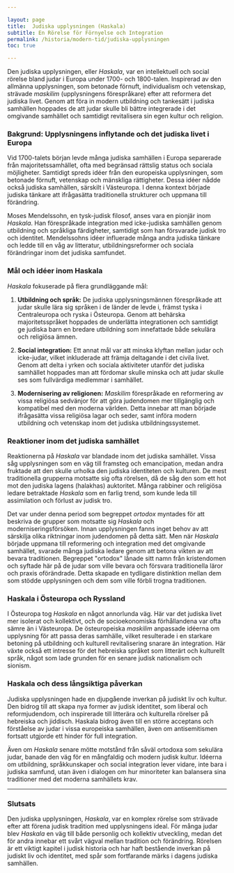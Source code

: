 ```yaml
---

layout: page
title:  Judiska upplysningen (Haskala)
subtitle: En Rörelse för Förnyelse och Integration
permalink: /historia/modern-tid/judiska-upplysningen
toc: true

---
```


Den judiska upplysningen, eller *Haskala*, var en intellektuell och social rörelse bland judar i Europa under 1700- och 1800-talen. Inspirerad av den allmänna upplysningen, som betonade förnuft, individualism och vetenskap, strävade *maskilim* (upplysningens förespråkare) efter att reformera det judiska livet. Genom att föra in modern utbildning och tankesätt i judiska samhällen hoppades de att judar skulle bli bättre integrerade i det omgivande samhället och samtidigt revitalisera sin egen kultur och religion.

### Bakgrund: Upplysningens inflytande och det judiska livet i Europa

Vid 1700-talets början levde många judiska samhällen i Europa separerade från majoritetssamhället, ofta med begränsad rättslig status och sociala möjligheter. Samtidigt spreds idéer från den europeiska upplysningen, som betonade förnuft, vetenskap och mänskliga rättigheter. Dessa idéer nådde också judiska samhällen, särskilt i Västeuropa. I denna kontext började judiska tänkare att ifrågasätta traditionella strukturer och uppmana till förändring.

Moses Mendelssohn, en tysk-judisk filosof, anses vara en pionjär inom *Haskala*. Han förespråkade integration med icke-judiska samhällen genom utbildning och språkliga färdigheter, samtidigt som han försvarade judisk tro och identitet. Mendelssohns idéer influerade många andra judiska tänkare och ledde till en våg av litteratur, utbildningsreformer och sociala förändringar inom det judiska samfundet.

### Mål och idéer inom Haskala

*Haskala* fokuserade på flera grundläggande mål:

1. **Utbildning och språk:** De judiska upplysningsmännen förespråkade att judar skulle lära sig språken i de länder de levde i, främst tyska i Centraleuropa och ryska i Östeuropa. Genom att behärska majoritetsspråket hoppades de underlätta integrationen och samtidigt ge judiska barn en bredare utbildning som innefattade både sekulära och religiösa ämnen.

2. **Social integration:** Ett annat mål var att minska klyftan mellan judar och icke-judar, vilket inkluderade att främja deltagande i det civila livet. Genom att delta i yrken och sociala aktiviteter utanför det judiska samhället hoppades man att fördomar skulle minska och att judar skulle ses som fullvärdiga medlemmar i samhället.

3. **Modernisering av religionen:** *Maskilim* förespråkade en reformering av vissa religiösa sedvänjor för att göra judendomen mer tillgänglig och kompatibel med den moderna världen. Detta innebar att man började ifrågasätta vissa religiösa lagar och seder, samt införa modern utbildning och vetenskap inom det judiska utbildningssystemet.

### Reaktioner inom det judiska samhället

Reaktionerna på *Haskala* var blandade inom det judiska samhället. Vissa såg upplysningen som en väg till framsteg och emancipation, medan andra fruktade att den skulle urholka den judiska identiteten och kulturen. De mest traditionella grupperna motsatte sig ofta rörelsen, då de såg den som ett hot mot den judiska lagens (halakhas) auktoritet. Många rabbiner och religiösa ledare betraktade *Haskala* som en farlig trend, som kunde leda till assimilation och förlust av judisk tro.

Det var under denna period som begreppet *ortodox* myntades för att beskriva de grupper som motsatte sig *Haskala* och moderniseringsförsöken. Innan upplysningen fanns inget behov av att särskilja olika riktningar inom judendomen på detta sätt. Men när *Haskala* började uppmana till reformering och integration med det omgivande samhället, svarade många judiska ledare genom att betona vikten av att bevara traditionen. Begreppet "ortodox" lånade sitt namn från kristendomen och syftade här på de judar som ville bevara och försvara traditionella läror och praxis oförändrade. Detta skapade en tydligare distinktion mellan dem som stödde upplysningen och dem som ville förbli trogna traditionen.

### Haskala i Östeuropa och Ryssland

I Östeuropa tog *Haskala* en något annorlunda väg. Här var det judiska livet mer isolerat och kollektivt, och de socioekonomiska förhållandena var ofta sämre än i Västeuropa. De östeuropeiska *maskilim* anpassade idéerna om upplysning för att passa deras samhälle, vilket resulterade i en starkare betoning på utbildning och kulturell revitalisering snarare än integration. Här växte också ett intresse för det hebreiska språket som litterärt och kulturellt språk, något som lade grunden för en senare judisk nationalism och sionism.

### Haskala och dess långsiktiga påverkan

Judiska upplysningen hade en djupgående inverkan på judiskt liv och kultur. Den bidrog till att skapa nya former av judisk identitet, som liberal och reformjudendom, och inspirerade till litterära och kulturella rörelser på hebreiska och jiddisch. Haskala bidrog även till en större acceptans och förståelse av judar i vissa europeiska samhällen, även om antisemitismen fortsatt utgjorde ett hinder för full integration.

Även om *Haskala* senare mötte motstånd från såväl ortodoxa som sekulära judar, banade den väg för en mångfaldig och modern judisk kultur. Idéerna om utbildning, språkkunskaper och social integration lever vidare, inte bara i judiska samfund, utan även i dialogen om hur minoriteter kan balansera sina traditioner med det moderna samhällets krav.

---

### Slutsats

Den judiska upplysningen, *Haskala*, var en komplex rörelse som strävade efter att förena judisk tradition med upplysningens ideal. För många judar blev *Haskala* en väg till både personlig och kollektiv utveckling, medan det för andra innebar ett svårt vägval mellan tradition och förändring. Rörelsen är ett viktigt kapitel i judisk historia och har haft bestående inverkan på judiskt liv och identitet, med spår som fortfarande märks i dagens judiska samhällen.